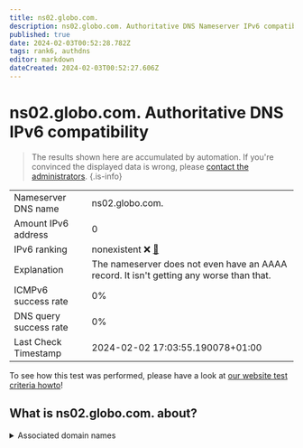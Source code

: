 ```yaml
---
title: ns02.globo.com.
description: ns02.globo.com. Authoritative DNS Nameserver IPv6 compatibility
published: true
date: 2024-02-03T00:52:28.782Z
tags: rank6, authdns
editor: markdown
dateCreated: 2024-02-03T00:52:27.606Z
---
```


# ns02.globo.com. Authoritative DNS IPv6 compatibility

> The results shown here are accumulated by automation. If you're convinced the displayed data is wrong, please [contact the administrators](/howto/chat). 
{.is-info}




|   |   |
| - | - |
| Nameserver DNS name | ns02.globo.com.
| Amount IPv6 address | 0
| IPv6 ranking | nonexistent :x: [🔗](/howto/ranking) |
| Explanation | The nameserver does not even have an AAAA record. It isn't getting any worse than that. |
| ICMPv6 success rate | 0%|
| DNS query success rate | 0% |
| Last Check Timestamp | 2024-02-02 17:03:55.190078+01:00 |

To see how this test was performed, please have a look at [our website test criteria howto](/howto/testcriteria/authdns)!


## What is ns02.globo.com. about?






<details>
<summary>Associated domain names</summary>

www.globo.com

</details>
